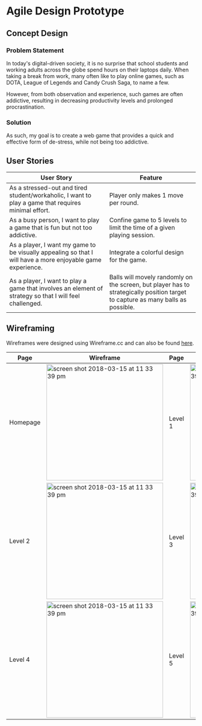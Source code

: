 # Agile Design Prototype

## Concept Design

### Problem Statement

In today's digital-driven society, it is no surprise that school students and working adults across the globe spend hours on their laptops daily. When taking a break from work, many often like to play online games, such as DOTA, League of Legends and Candy Crush Saga, to name a few.

However, from both observation and experience, such games are often addictive, resulting in decreasing productivity levels and prolonged procrastination.

### Solution
As such, my goal is to create a web game that provides a quick and effective form of de-stress, while not being too addictive.

## User Stories

| User Story | Feature |
| ------------ | ------------------ |
| As a stressed-out and tired student/workaholic, I want to play a game that requires minimal effort. | Player only makes 1 move per round. |
| As a busy person, I want to play a game that is fun but not too addictive. |Confine game to 5 levels to limit the time of a given playing session. |
| As a player, I want my game to be visually appealing so that I will have a more enjoyable game experience. | Integrate a colorful design for the game. |
| As a player, I want to play a game that involves an element of strategy so that I will feel challenged. | Balls will movely randomly on the screen, but player has to strategically position target to capture as many balls as possible. |

## Wireframing

Wireframes were designed using Wireframe.cc and can also be found [here](https://wireframe.cc/pro/pp/d5cfc292d150803).

| Page | Wireframe | Page | Wireframe |
| -------- | ------------- | ------------- | ------------- |
| Homepage | <img width="310" alt="screen shot 2018-03-15 at 11 33 39 pm" src="https://user-images.githubusercontent.com/22549537/37556203-a0d5c500-2a2d-11e8-84a1-714a7ccab937.png">  | Level 1  | <img width="310" alt="screen shot 2018-03-15 at 11 33 39 pm" src="https://user-images.githubusercontent.com/22549537/37556206-a5d539a0-2a2d-11e8-8de2-f9d19823a063.png">  |
| Level 2 | <img width="310" alt="screen shot 2018-03-15 at 11 33 39 pm" src="https://user-images.githubusercontent.com/22549537/37556207-a60b2c68-2a2d-11e8-896c-9b5b5fd19828.png">  | Level 3  | <img width="310" alt="screen shot 2018-03-15 at 11 33 39 pm" src="https://user-images.githubusercontent.com/22549537/37556208-a63b17de-2a2d-11e8-94a5-5077b9b05f0c.png">  |
| Level 4  | <img width="310" alt="screen shot 2018-03-15 at 11 33 39 pm" src="https://user-images.githubusercontent.com/22549537/37556209-a668e2fe-2a2d-11e8-9bbf-7ee1cba8e19b.png">  | Level 5  | <img width="310" alt="screen shot 2018-03-15 at 11 33 39 pm" src="https://user-images.githubusercontent.com/22549537/37556211-aacc7900-2a2d-11e8-8c7e-118348860ddc.png">  |
